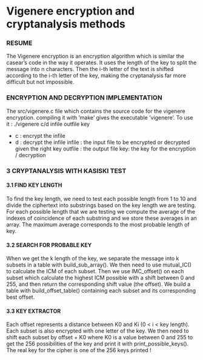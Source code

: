 # Vigenere encryption and cryptanalysis methods

### RESUME
The Vigenere encryption is an encryption algorithm which is similar the casear’s code in the
way it operates. It uses the length of the key to split the message into n characters. Then the
i-th letter of the text is shifted according to the i-th letter of the key, making the cryptanalysis
far more difficult but not impossible.

### ENCRYPTION AND DECRYPTION IMPLEMENTATION

The src/vigenere.c file which contains the source code for the vigenere encryption.
compiling it with ’make’ gives the executable ’vigenere’.
To use it : ./vigenere c/d infile outfile key
* c : encrypt the infile
* d : decrypt the infile
infile : the input file to be encrypted or decrypted given the right key
outfile : the output file key: the key for the encryption / decryption


### 3 CRYPTANALYSIS WITH KASISKI TEST

#### 3.1 FIND KEY LENGTH

To find the key length, we need to test each possible length from 1 to 10 and divide the ciphertext into substrings based on the key length we are testing.
For each possible length that we are testing we compute the average of the indexes of coincidence of each substring and we store these averages in an array. The maximum average
corresponds to the most probable length of key.

#### 3.2 SEARCH FOR PROBABLE KEY

When we get the k length of the key, we separate the message into k subsets in a table with
build_sub_array().
We then need to use mutual_IC() to calculate the ICM of each subset. Then we use IMC_offset()
on each subset which calculate the highest ICM possible with a shift between 0 and 255, and
then return the corresponding shift value (the offset).
We build a table with build_offset_table() containing each subset and its corresponding best
offset.

#### 3.3 KEY EXTRACTOR

Each offset represents a distance between K0 and Ki (0 < i < key length). Each subset is also
encrypted with one letter of the key.
We then need to shift each subset by offset + K0 where K0 is a value between 0 and 255
to get the 256 possibilities of the key and print it with print_possible_keys(). The real key for
the cipher is one of the 256 keys printed !
